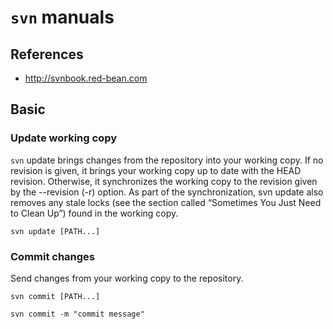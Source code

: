# `svn` manuals


## References

- http://svnbook.red-bean.com


## Basic

### Update working copy

`svn` update brings changes from the repository into your working copy. If no revision is given, it
brings your working copy up to date with the HEAD revision. Otherwise, it synchronizes the working
copy to the revision given by the --revision (-r) option. As part of the synchronization, svn update
also removes any stale locks (see the section called “Sometimes You Just Need to Clean Up”) found in
the working copy.

~~~~
svn update [PATH...]
~~~~


### Commit changes

Send changes from your working copy to the repository.

~~~~
svn commit [PATH...]
~~~~

~~~~
svn commit -m "commit message"
~~~~
